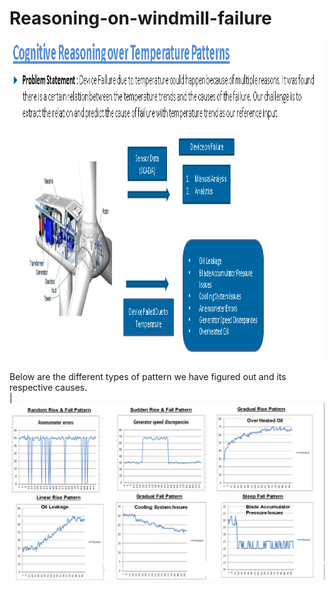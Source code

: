 # Reasoning-on-windmill-failure  

<img src="/Dataset/Images/Usecase1.PNG" height="512" width="1024">

Below are the different types of pattern we have figured out and its respective causes.  
| <img src="Dataset/Images/Patterns.PNG"> 
